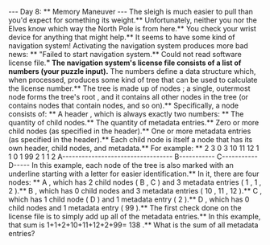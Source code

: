 --- Day 8: ** Memory Maneuver ---
The sleigh is much easier to pull than you'd expect for something its weight.** Unfortunately, neither you nor the Elves know
which way
the North Pole is from here.**
You check your wrist device for anything that might help.**  It seems to have some kind of navigation system!  Activating the navigation system produces more bad news: ** "Failed to start navigation system.** Could not read software license file.**"
The navigation system's license file consists of a list of numbers (your puzzle input).**  The numbers define a data structure which, when processed, produces some kind of
tree
that can be used to calculate the license number.**
The
tree
is made up of
nodes
; a single, outermost node forms the tree's
root
, and it contains all other nodes in the tree (or contains nodes that contain nodes, and so on).**
Specifically, a node consists of: **
A
header
, which is always exactly two numbers: **
The quantity of child nodes.**
The quantity of metadata entries.**
Zero or more
child nodes
(as specified in the header).**
One or more
metadata entries
(as specified in the header).**
Each child node is itself a node that has its own header, child nodes, and metadata.** For example: **
2 3 0 3 10 11 12 1 1 0 1 99 2 1 1 2
A----------------------------------
    B----------- C-----------
                     D-----
In this example, each node of the tree is also marked with an underline starting with a letter for easier identification.** In it, there are four nodes: **
A
, which has
2
child nodes (
B
,
C
) and
3
metadata entries (
1
,
1
,
2
).**
B
, which has
0
child nodes and
3
metadata entries (
10
,
11
,
12
).**
C
, which has
1
child node (
D
) and
1
metadata entry (
2
).**
D
, which has
0
child nodes and
1
metadata entry (
99
).**
The first check done on the license file is to simply add up all of the metadata entries.**  In this example, that sum is
1+1+2+10+11+12+2+99=
138
.**
What is the sum of all metadata entries?